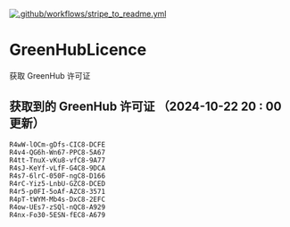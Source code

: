 [![.github/workflows/stripe_to_readme.yml](https://github.com/zjx-kimi/GreenHubLicence/actions/workflows/stripe_to_readme.yml/badge.svg)](https://github.com/zjx-kimi/GreenHubLicence/actions/workflows/stripe_to_readme.yml)
# GreenHubLicence
获取 GreenHub 许可证
## 获取到的 GreenHub 许可证 （2024-10-22 20 : 00 更新）
```
R4wW-lOCm-gDfs-CIC8-DCFE
R4v4-QG6h-Wn67-PPC8-5A67
R4tt-TnuX-vKu8-vfC8-9A77
R4sJ-KeYf-vLfF-G4C8-9DCA
R4s7-6lrC-050F-ngC8-D166
R4rC-Yiz5-LnbU-GZC8-DCED
R4r5-p0FI-5oAf-AZC8-3571
R4pT-tWYM-Mb4s-DxC8-2EFC
R4ow-UEs7-zSQl-nQC8-A929
R4nx-Fo30-5ESN-fEC8-A679
```

